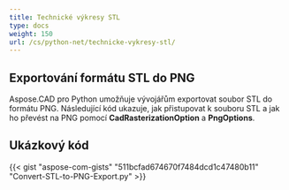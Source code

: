 ```yaml
---
title: Technické výkresy STL
type: docs
weight: 150
url: /cs/python-net/technicke-vykresy-stl/
---
```


## **Exportování formátu STL do PNG**

Aspose.CAD pro Python umožňuje vývojářům exportovat soubor STL do formátu PNG. Následující kód ukazuje, jak přistupovat k souboru STL a jak ho převést na PNG pomocí **CadRasterizationOption** a **PngOptions**.

## Ukázkový kód

{{< gist "aspose-com-gists" "511bcfad674670f7484dcd1c47480b11" "Convert-STL-to-PNG-Export.py" >}}
